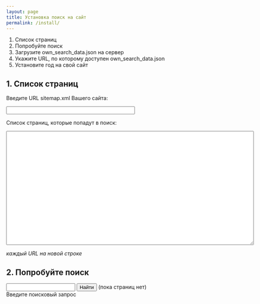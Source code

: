 ```yaml
---
layout: page
title: Установка поиск на сайт
permalink: /install/
---
```


  1. Список страниц
  2. Попробуйте поиск
  3. Загрузите own_search_data.json на сервер
  4. Укажите URL, по которому доступен own_search_data.json
  5. Установите год на свой сайт

## 1. Список страниц

Введите URL sitemap.xml Вашего сайта:

<input type="text" id="sitemap" size="40"/>

Список страниц, которые попадут в поиск:

<textarea id="urls" cols="80" rows="20"></textarea>

*каждый URL на новой строке*

## 2. Попробуйте поиск

<input type="text" id="search" /> <input type="submit" value="Найти" />
(<span id="status">пока страниц нет</span>)
<br />
<span id="search_results">Введите поисковый запрос</span>

<script type="text/javascript" src="/js/jquery.min.js"></script>
<script type="text/javascript" src="/js/worker.js"></script>

<script type="text/javascript">
  var rca_key = "rca.1.1.20140616T090842Z.b9ca0702ee2f2238.f836b29417365b90f345c0686a50313b70863e1a";

  var rca_fetch_page = function(url) {
    return $.getJSON("http://rca.yandex.com/?key=" + rca_key + "&url=" + encodeURIComponent(url));
  }

  var pages = [];
  var urls = [];

  var fetch_urls_from_sitemap = function(sitemap_url) {
    $.get("http://json-curl.herokuapp.com/ba-simple-proxy.php?url="+encodeURIComponent(sitemap_url), function(data) {
      
      urls = $(data.contents).find("url loc").map(function(i, el) {
        return $(el).text();
      });

      $("#urls").val($.makeArray(urls).join("\n")).trigger("change");

    }, "jsonp");
  }

  $("#sitemap").val("").change(function() {

    fetch_urls_from_sitemap($(this).val());
  });
  

  var display_status = function() {
    $("#status").text("Страниц проиндексировано: " + pages.length + " из " + urls.length);
  }

  $("#urls").val("").change(function() {
    pages = [];

    display_status();

    var workers = [];
    
    for(var i=0; i < 10; i++) {
      workers.push(new Worker());
    }

    $("#urls").val().split(/\s/).map(function(url, i) {
      workers[i % workers.length].add_job(function(callback) {
        rca_fetch_page(url).done(function(data) {
          pages.push(data);
          display_status();
        }).always(callback);
      })
    });

    workers.map(function(worker) { worker.work() });

  }).trigger("change");

  $("#search").keyup(function() {
    var q = $(this).val();

    html = "";

  
    if(!!q) { // если запрос не пустой
      matched = pages.reduce(function(result, el) {
        var text = el.title + el.content;
        if(text.toLowerCase().search(q.toLowerCase()) != -1) {
          result.push(el);
        }

        return result;
      }, []);

      html = matched.slice(0, 9).map(function(el) {
        return "<li><p><strong><a href='"+el.url+"'>"+el.title+"</a></strong><br />"+el.content+"</p></li>";
      }).join("");

      html = "<ol>"+html+"</ol>";

      if(matched.length > 10) {
        html += "<p>...и еще "+(matched.length - 10)+" результатов</p>";
      }


    } else {
      results = "Введите поисковый запрос";
    }

    $("#search_results").html(html);
  });

</script>
